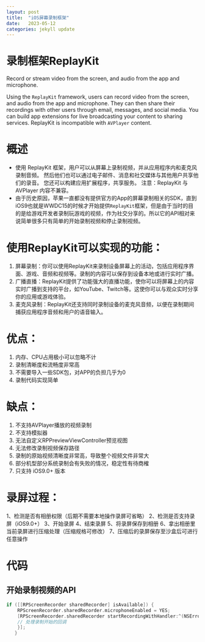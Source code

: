 ```yaml
---
layout: post
title:  "iOS屏幕录制框架"
date:   2023-05-12
categories: jekyll update
---
```


# 录制框架ReplayKit

Record or stream video from the screen, and audio from the app and microphone.

Using the `ReplayKit` framework, users can record video from the screen, and audio from the app and microphone. They can then share their recordings with other users through email, messages, and social media. You can build app extensions for live broadcasting your content to sharing services. ReplayKit is incompatible with `AVPlayer` content.

# 概述

- 使用 ReplayKit 框架，用户可以从屏幕上录制视频，并从应用程序内和麦克风录制音频。 然后他们也可以通过电子邮件、消息和社交媒体与其他用户共享他们的录音。 您还可以构建应用扩展程序，共享服务。 注意：ReplayKit 与 AVPlayer 内容不兼容。
- 由于历史原因，苹果一直都没有提供官方的App的屏幕录制相关的SDK，直到iOS9也就是WWDC15的时候才开始提供`ReplayKit`框架，但是由于当时的目的是给游戏开发者录制玩游戏的视频，作为社交分享的。所以它的API相对来说简单很多只有简单的开始录制视频和停止录制视频。

# 使用ReplayKit可以实现的功能：

1. 屏幕录制：你可以使用ReplayKit来录制设备屏幕上的活动，包括应用程序界面、游戏、音频和视频等。录制的内容可以保存到设备本地或进行实时广播。
2. 广播直播：ReplayKit提供了功能强大的直播功能，使你可以将屏幕上的内容实时广播到支持的平台，如YouTube、Twitch等。这使你可以与观众实时分享你的应用或游戏体验。
3. 麦克风录制：ReplayKit还支持同时录制设备的麦克风音频，以便在录制期间捕获应用程序音频和用户的语音输入。

# 优点：

1. 内存、CPU占用极小可以忽略不计
2. 录制清晰度和流畅度非常高
3. 不需要导入一些SDK包，对APP的负担几乎为0
4. 录制代码实现简单

# 缺点：

1. 不支持AVPlayer播放的视频录制
2. 不支持模拟器
3. 无法自定义RPPreviewViewController预览视图
4. 无法修改录制视频保存路径
5. 录制的原始视频清晰度非常高，导致整个视频文件非常大
6. 部分机型部分系统录制会有失败的情况，稳定性有待商榷
7. 只支持 iOS9.0+ 版本

# 录屏过程：

1、检测是否有相册权限（后期不需要本地操作录屏可省略） 2、检测是否支持录屏（iOS9.0+） 3、开始录屏 4、结束录屏 5、将录屏保存到相册 6、拿出相册里当前录屏进行压缩处理（压缩规格可修改） 7、压缩后的录屏保存至沙盒后可进行任意操作

# 代码

## 开始录制视频的API

```Objective-C
if ([[RPScreenRecorder sharedRecorder] isAvailable]) {
    RPScreenRecorder.sharedRecorder.microphoneEnabled = YES;
    [RPScreenRecorder.sharedRecorder startRecordingWithHandler:^(NSError *error) {
    // 处理录制开始的回调
    }];
   }
```